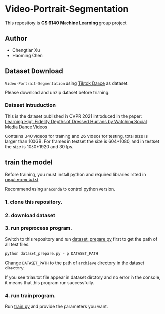 # Video-Portrait-Segmentation

This repository is <b>CS 6140 Machine Learning</b> group project

## Author

- Chengtian Xu
- Haoming Chen

## Dataset Download

`Video-Portrait-Segmentation` using [Tiktok Dance](https://www.kaggle.com/datasets/yasaminjafarian/tiktokdataset) as dataset.

Please download and unzip dataset before trianing.

### Dataset intruduction

This is the dataset published in CVPR 2021 introduced in the paper: [Learning High Fidelity Depths of Dressed Humans by Watching Social Media Dance Videos](https://openaccess.thecvf.com/content/CVPR2021/html/Jafarian_Learning_High_Fidelity_Depths_of_Dressed_Humans_by_Watching_Social_CVPR_2021_paper.html)

Contains 340 videos for training and 26 videos for testing, total size is larger than 100GB. For frames in testset the size is 604\*1080, and in testset the size is 1080\*1920 and 30 fps.


## train the model

Before training, you must install python and required libraries listed in [requirements.txt](requirements.txt)

Recommend using `anaconda` to control python version.

### 1. clone this repository.

### 2. download dataset

### 3. run preprocess program.

Switch to this repository and run [dataset_prepare.py](dataset_prepare.py) first to get the path of all test files.
```
python dataset_prepare.py - p DATASET_PATH
```
Change `DATASET_PATH` to the path of `archieve` directory in the dataset directory.

If you see trian.txt file appear in dataset dirctory and no error in the console, it means that this program run successfully.

### 4. run train program.

Run [train.py](train.py) and provide the parameters you want.